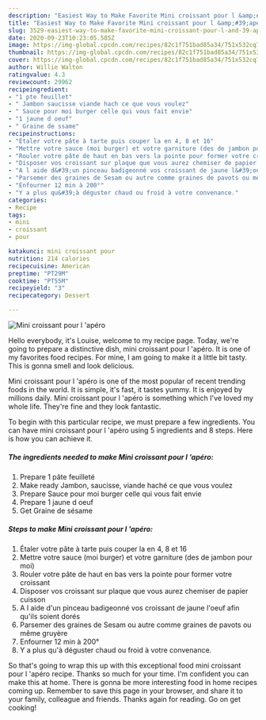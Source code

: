 ```yaml
---
description: "Easiest Way to Make Favorite Mini croissant pour l &amp;#39;apéro"
title: "Easiest Way to Make Favorite Mini croissant pour l &amp;#39;apéro"
slug: 3529-easiest-way-to-make-favorite-mini-croissant-pour-l-and-39-apero
date: 2020-09-23T10:23:05.585Z
image: https://img-global.cpcdn.com/recipes/82c1f751bad85a34/751x532cq70/mini-croissant-pour-l-apero-photo-principale-de-la-recette.jpg
thumbnail: https://img-global.cpcdn.com/recipes/82c1f751bad85a34/751x532cq70/mini-croissant-pour-l-apero-photo-principale-de-la-recette.jpg
cover: https://img-global.cpcdn.com/recipes/82c1f751bad85a34/751x532cq70/mini-croissant-pour-l-apero-photo-principale-de-la-recette.jpg
author: Willie Walton
ratingvalue: 4.3
reviewcount: 29962
recipeingredient:
- "1 pte feuillet"
- " Jambon saucisse viande hach ce que vous voulez"
- " Sauce pour moi burger celle qui vous fait envie"
- "1 jaune d oeuf"
- " Graine de ssame"
recipeinstructions:
- "Étaler votre pâte à tarte puis couper la en 4, 8 et 16"
- "Mettre votre sauce (moi burger) et votre garniture (des de jambon pour moi)"
- "Rouler votre pâte de haut en bas vers la pointe pour former votre croissant"
- "Disposer vos croissant sur plaque que vous aurez chemiser de papier cuisson"
- "A l aide d&#39;un pinceau badigeonné vos croissant de jaune l&#39;oeuf afin qu&#39;ils soient dorés"
- "Parsemer des graines de Sesam ou autre comme graines de pavots ou même gruyère"
- "Enfourner 12 min à 200°"
- "Y a plus qu&#39;à déguster chaud ou froid à votre convenance."
categories:
- Recipe
tags:
- mini
- croissant
- pour

katakunci: mini croissant pour 
nutrition: 214 calories
recipecuisine: American
preptime: "PT29M"
cooktime: "PT55M"
recipeyield: "3"
recipecategory: Dessert

---
```



![Mini croissant pour l &#39;apéro](https://img-global.cpcdn.com/recipes/82c1f751bad85a34/751x532cq70/mini-croissant-pour-l-apero-photo-principale-de-la-recette.jpg)

Hello everybody, it's Louise, welcome to my recipe page. Today, we're going to prepare a distinctive dish, mini croissant pour l &#39;apéro. It is one of my favorites food recipes. For mine, I am going to make it a little bit tasty. This is gonna smell and look delicious.

Mini croissant pour l &#39;apéro is one of the most popular of recent trending foods in the world. It is simple, it's fast, it tastes yummy. It is enjoyed by millions daily. Mini croissant pour l &#39;apéro is something which I've loved my whole life. They're fine and they look fantastic.




To begin with this particular recipe, we must prepare a few ingredients. You can have mini croissant pour l &#39;apéro using 5 ingredients and 8 steps. Here is how you can achieve it.

<!--inarticleads1-->

##### The ingredients needed to make Mini croissant pour l &#39;apéro:

1. Prepare 1 pâte feuilleté
1. Make ready  Jambon, saucisse, viande haché ce que vous voulez
1. Prepare  Sauce pour moi burger celle qui vous fait envie
1. Prepare 1 jaune d oeuf
1. Get  Graine de sésame




<!--inarticleads2-->

##### Steps to make Mini croissant pour l &#39;apéro:

1. Étaler votre pâte à tarte puis couper la en 4, 8 et 16
1. Mettre votre sauce (moi burger) et votre garniture (des de jambon pour moi)
1. Rouler votre pâte de haut en bas vers la pointe pour former votre croissant
1. Disposer vos croissant sur plaque que vous aurez chemiser de papier cuisson
1. A l aide d&#39;un pinceau badigeonné vos croissant de jaune l&#39;oeuf afin qu&#39;ils soient dorés
1. Parsemer des graines de Sesam ou autre comme graines de pavots ou même gruyère
1. Enfourner 12 min à 200°
1. Y a plus qu&#39;à déguster chaud ou froid à votre convenance.




So that's going to wrap this up with this exceptional food mini croissant pour l &#39;apéro recipe. Thanks so much for your time. I'm confident you can make this at home. There is gonna be more interesting food in home recipes coming up. Remember to save this page in your browser, and share it to your family, colleague and friends. Thanks again for reading. Go on get cooking!
